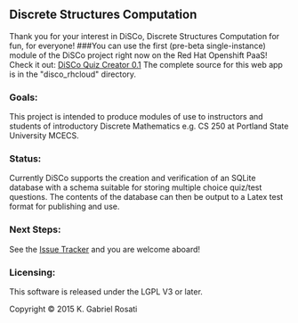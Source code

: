 ## **Di**screte **S**tructures **Co**mputation
Thank you for your interest in DiSCo, Discrete Structures Computation for fun, for everyone!
###You can use the first (pre-beta single-instance) module of the DiSCo project right now
on the Red Hat Openshift PaaS! Check it out:
[DiSCo Quiz Creator 0.1](http://disco-gpdx.rhcloud.com/)
The complete source for this web app is in the "disco\_rhcloud" directory.

### Goals:
This project is intended to produce modules of use to instructors and students of
introductory Discrete Mathematics e.g. CS 250 at Portland State University MCECS.

### Status:
Currently DiSCo supports the creation and verification of an SQLite database
with a schema suitable for storing multiple choice quiz/test questions. The contents
of the database can then be output to a Latex test format for publishing and use.

### Next Steps:
See the [Issue Tracker](https://github.com/gabrielpdx/DiSCo/issues) and you
are welcome aboard!

### Licensing:
This software is released under the LGPL V3 or later.
 
Copyright &copy; 2015 K. Gabriel Rosati
